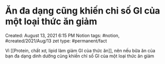 # Ăn đa dạng cũng khiến chỉ số GI của một loại thức ăn giảm

Created: August 13, 2021 6:15 PM
Notion tags: #notion, #created/2021/Aug/13
zet type: #permanent/fact

Vì [[Protein, chất xơ, lipid làm giảm GI của thức ăn]], nên nếu bữa ăn của bạn đa dạng dinh dưỡng cũng khiến chỉ số GI của một loại thức ăn giảm